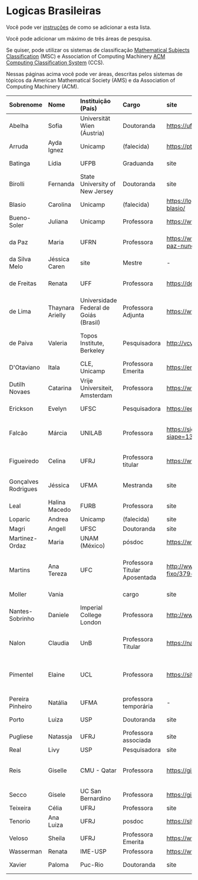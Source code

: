 # Logicas Brasileiras

Você pode ver [instruções](https://github.com/LogicasBrasileiras/diretorio/blob/main/Instrucoes.md) de como se adicionar a esta lista.

Você pode adicionar um máximo de três áreas de pesquisa.

Se quiser, pode utilizar os sistemas de classificação [Mathematical Subjects Classification](https://mathscinet.ams.org/msnhtml/msc2020.pdf) (MSC)
e Association of Computing Machinery [ACM Computing Classification System](https://github.com/LogicasBrasileiras/diretorio/blob/main/Instrucoes.md) (CCS).

Nessas páginas acima você pode ver áreas, descritas pelos sistemas de tópicos da American Mathematical Society (AMS) e da Association of Computing Machinery (ACM).

| Sobrenome | Nome | Instituição (País) | Cargo | site | Áreas (separar por vírgulas) | 
|:-|:-|:-|:-|:-|:-|
Abelha | Sofia | Universität Wien (Áustria) | Doutoranda | https://ufind.univie.ac.at/de/person.html?id=1009626 | filosofia da lógica
Arruda | Ayda Ignez | Unicamp | (falecida) | https://pt.wikipedia.org/wiki/Ayda_Ignez_Arruda | lógicas paraconsistentes
Batinga | Lídia | UFPB | Graduanda | site | filosofia da lógica 
Birolli | Fernanda | State University of New Jersey | Doutoranda | site | paradoxos
Blasio | Carolina | Unicamp | (falecida)  | https://logicasbrasileiras.wordpress.com/dia-carol-blasio/ | lógicas polivalentes
Bueno-Soler | Juliana | Unicamp | Professora | https://www.cle.unicamp.br/cle/juliana-bueno-soler | lógicas paraconsistentes
da Paz | Maria | UFRN | Professora | https://www.escavador.com/sobre/602081/maria-da-paz-nunes-de-medeiros | Teoria da prova, traduções, lógica linear.
da Silva Melo | Jéssica Caren | site | Mestre | - | filosofia da lógica
de Freitas | Renata | UFF | Professora | https://defreitas-renata.github.io/homepage/ | Diagramas, álgebras relacionais
de Lima | Thaynara Arielly | Universidade Federal de Goiás (Brasil) | Professora Adjunta | https://ww2.inf.ufg.br/~daniel/effa/authors/thaynara/ | Métodos Formais
de Paiva | Valeria | Topos Institute, Berkeley | Pesquisadora| http://vcvpaiva.github.io/ | categorical logic, linear logic, natural deduction
D'Otaviano | Itala | CLE, Unicamp | Professora Emerita | https://en.wikipedia.org/wiki/Itala_D%27Ottaviano | areas
Dutilh Novaes | Catarina | Vrije Universiteit, Amsterdam | Professora | https://www.cdutilhnovaes.com/| história da lógica
Erickson | Evelyn | UFSC | Pesquisadora | https://eerickson.weebly.com/ | filosofia da lógica
Falcão | Márcia | UNILAB | Professora | https://sig.unilab.edu.br/sigaa/public/docente/portal.jsf?siape=1359902 | Teoria da Computação e lógica matemática
Figueiredo | Celina | UFRJ | Professora titular | https://www.cos.ufrj.br/~celina/ | graph theory, theory of computing
Gonçalves Rodrigues | Jéssica | UFMA | Mestranda | site | filosofia da lógica, paradoxos
Leal | Halina Macedo | FURB | Professora | site | areas
Loparic | Andrea | Unicamp | (falecida) | site | areas
Magri | Angell | UFSC | Doutoranda | site | lógica temporal
Martinez-Ordaz | Maria | UNAM (México) | pósdoc | https://www.mariamartinezordaz.com/ | Lógica filosófica
Martins | Ana Tereza | UFC | Professora Titular Aposentada | http://www.mdcc.ufc.br/component/content/article/34-fixo/379-ana-teresa | Teoria da computação, lógica e inteligência artificial
Moller | Vania | |  cargo | site | areas
Nantes-Sobrinho | Daniele | Imperial College London | Professora | http://www.mat.unb.br/~dnantes/ | Modelagem, especificação e verificação de sistemas críticos
Nalon | Claudia | UnB | Professora Titular | https://nalon.org/ | Resolução, lógicas modais e temporais
Pimentel | Elaine | UCL |Professora | https://sites.google.com/site/elainepimentel/ | Teoria da prova, lógicas modais e sub-estruturais, lógicas ecumênicas
Pereira Pinheiro | Natália | UFMA | professora temporária | - | Lógica modal
Porto | Luiza | USP | Doutoranda | site | definibilidade, lógica abstrata
Pugliese | Natassja | UFRJ | Professora associada | site | ensino de lógica
Real | Livy | USP | Pesquisadora |  site | areas
Reis | Giselle | CMU - Qatar | Professora | https://gisellereis.com/ | Teoria da prova, lógicas sub-estruturais, automação
Secco | Gisele | UC San Bernardino | Professora | https://giselesecco.site/ | ensino de lógica
Teixeira | Célia | UFRJ | Professora | site | lógica filosófica
Tenorio  | Ana Luiza | UFRJ | posdoc | https://sites.google.com/ime.usp.br/analuizatenorio | logica categorica
Veloso | Sheila | UFRJ | Professora Emerita | https://www.cos.ufrj.br/~sheila/ | areas
Wasserman | Renata | IME-USP | Professora | https://www.ime.usp.br/~renata/  | areas
Xavier | Paloma | Puc-Rio | Doutoranda | site | filosofia da lógica
